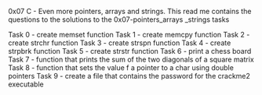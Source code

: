 0x07 C - Even more pointers, arrays and strings.
This read me contains the questions to the solutions to the 0x07-pointers_arrays _strings tasks

Task 0 - create memset function
Task 1 - create memcpy function
Task 2 - create strchr function
Task 3 - create strspn function
Task 4 - create strpbrk function
Task 5 - create strstr function
Task 6 - print a chess board
Task 7 - function that prints the sum of the two diagonals of a square matrix
Task 8 - function that sets the value f a pointer to a char using double pointers
Task 9 - create a file that contains the password for the crackme2 executable
